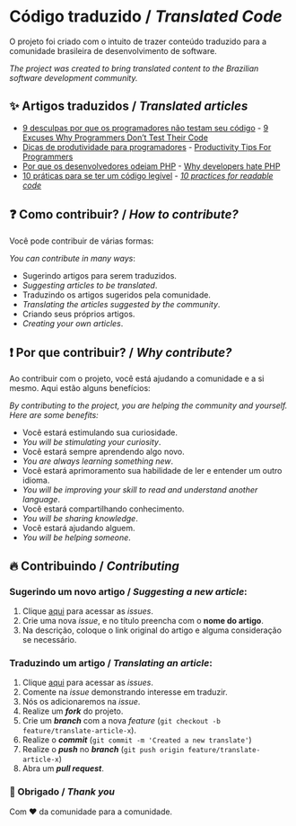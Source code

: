 
# Código traduzido / *Translated Code*

O projeto foi criado com o intuito de trazer conteúdo traduzido para a comunidade brasileira de desenvolvimento de software.

*The project was created to bring translated content to the Brazilian software development community.*

## :sparkles: Artigos traduzidos / *Translated articles*
* [9 desculpas por que os programadores não testam seu código](004-9-excuses-why-programmers-dont-test-their-code/004-9-desculpas-por-que-os-programadores-nao-testam-seu-codigo.md) - [9 Excuses Why Programmers Don’t Test Their Code](004-9-excuses-why-programmers-dont-test-their-code/004-9-excuses-why-programmers-dont-test-their-code.md)
* [Dicas de produtividade para programadores](003-productivity-tips-for-programmers/003-dicas-de-produtividade-para-programadores.md) - [Productivity Tips For Programmers](003-productivity-tips-for-programmers/003-productivity-tips-for-programmers.md)
* [Por que os desenvolvedores odeiam PHP](002-why-developers-hate-php/002-por-que-os-desenvolvedores-odeiam-php.md) - [Why developers hate PHP](002-why-developers-hate-php/002-why-developers-hate-php.md)
* [10 práticas para se ter um código legível](001-10-practices-for-readable-code/001-10-praticas-para-se-ter-um-codigo-legivel.md) - [*10 practices for readable code*](001-10-practices-for-readable-code/001-10-practices-for-readable-code.md)


## :question: Como contribuir? / *How to contribute?*
Você pode contribuir de várias formas:

*You can contribute in many ways*:

* Sugerindo artigos para serem traduzidos.
* *Suggesting articles to be translated*.
* Traduzindo os artigos sugeridos pela comunidade.
* *Translating the articles suggested by the community*.
* Criando seus próprios artigos.
* *Creating your own articles*.

## :exclamation: Por que contribuir? / *Why contribute?*
Ao contribuir com o projeto, você está ajudando a comunidade e a si mesmo. Aqui estão alguns benefícios:

*By contributing to the project, you are helping the community and yourself. Here are some benefits:*

* Você estará estimulando sua curiosidade.
* *You will be stimulating your curiosity*.
* Você estará sempre aprendendo algo novo.
* *You are always learning something new*.
* Você estará aprimoramento sua habilidade de ler e entender um outro idioma.
* *You will be improving your skill to read and understand another language*.
* Você estará compartilhando conhecimento.
* *You will be sharing knowledge*.
* Você estará ajudando alguem.
* *You will be helping someone*.

## :fire: Contribuindo / *Contributing*

### Sugerindo um novo artigo / *Suggesting a new article*:
1. Clique [aqui](https://github.com/brunobandev/translated-code/issues) para acessar as *issues*.
2. Crie uma nova *issue*, e no título preencha com o **nome do artigo**.
3. Na descrição, coloque o link original do artigo e alguma consideração se necessário.

### Traduzindo um artigo / *Translating an article*:
1. Clique [aqui](https://github.com/brunobandev/translated-code/issues) para acessar as *issues*.
2. Comente na *issue* demonstrando interesse em traduzir.
3. Nós os adicionaremos na *issue*.
4. Realize um ***fork*** do projeto.
5. Crie um ***branch*** com a nova *feature* (`git checkout -b feature/translate-article-x`).
6. Realize o ***commit*** (`git commit -m 'Created a new translate'`)
2.  Realize o ***push*** no ***branch*** (`git push origin feature/translate-article-x`)
3.  Abra um ***pull request***.


### :clap: Obrigado / *Thank you*

Com :heart: da comunidade para a comunidade.
